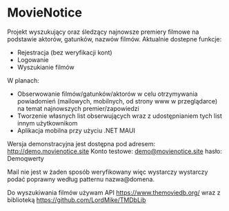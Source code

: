 # MovieNotice

Projekt wyszukujący oraz śledzący najnowsze premiery filmowe na podstawie aktorów, gatunków, nazwów filmów.
Aktualnie dostepne funkcje:
- Rejestracja (bez weryfikacji kont)
- Logowanie
- Wyszukianie filmów

W planach:

- Obserwowanie filmów/gatunków/aktorów w celu otrzymywania powiadomień (mailowych, mobilnych, od strony www w przeglądarce) na temat najnowszych premier/zapowiedzi
- Tworzenie własnych list obserwujących wraz z udostępnianiem tych list innym użytkownikom
- Aplikacja mobilna przy użyciu .NET MAUI

Wersja demonstracyjna jest dostępna pod adresem: http://demo.movienotice.site 
Konto testowe: demo@movienotice.site hasło: Demoqwerty

Mail nie jest w żaden sposób weryfikowany więc wystarczy wystarczy podać poprawny według patternu nazwa@domena.

Do wyszukiwania filmów używam API https://www.themoviedb.org/ wraz z biblioteką https://github.com/LordMike/TMDbLib 
